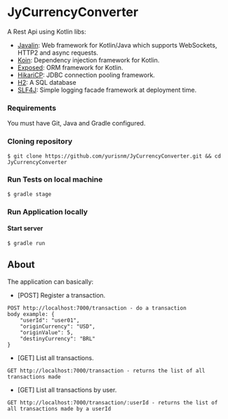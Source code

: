 # JyCurrencyConverter
A Rest Api using Kotlin libs: 

- [Javalin](https://javalin.io/): Web framework for Kotlin/Java which supports WebSockets, HTTP2 and async requests.
- [Koin](https://insert-koin.io/): Dependency injection framework for Kotlin.
- [Exposed](https://github.com/JetBrains/Exposed): ORM framework for Kotlin.
- [HikariCP](https://www.baeldung.com/hikaricp): JDBC connection pooling framework.
- [H2](https://www.h2database.com/html/main.html): A SQL database
- [SLF4J](http://www.slf4j.org/): Simple logging facade framework at deployment time.

### Requirements
You must have Git, Java and Gradle configured.

### Cloning repository
```
$ git clone https://github.com/yurisnm/JyCurrencyConverter.git && cd JyCurrencyConverter
```

### Run Tests on local machine
```
$ gradle stage
```

### Run Application locally

#### Start server
```
$ gradle run
```

## About

The application can basically:
- [POST] Register a transaction.
```
POST http://localhost:7000/transaction - do a transaction
body example: {
	"userId": "user01",
	"originCurrency": "USD",
	"originValue": 5,
	"destinyCurrency": "BRL"
}
```
- [GET] List all transactions.
```
GET http://localhost:7000/transaction - returns the list of all transactions made
```
- [GET] List all transactions by user.
```
GET http://localhost:7000/transaction/:userId - returns the list of all transactions made by a userId
```
